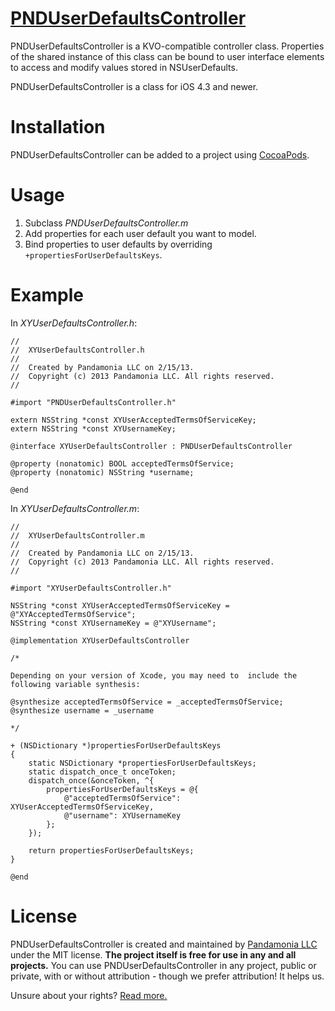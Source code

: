 [PNDUserDefaultsController](https://github.com/pandamonia/PNDUserDefaultsController)
===================================================================================

PNDUserDefaultsController is a KVO-compatible controller class. Properties of the shared instance of this class can be bound to user interface elements to access and modify values stored in NSUserDefaults.

PNDUserDefaultsController is a class for iOS 4.3 and newer.

Installation
============

PNDUserDefaultsController can be added to a project using [CocoaPods](https://github.com/cocoapods/cocoapods).

Usage
=====

1. Subclass *PNDUserDefaultsController.m*
2. Add properties for each user default you want to model.
3. Bind properties to user defaults by overriding `+propertiesForUserDefaultsKeys`.

Example
=======

In *XYUserDefaultsController.h*:

```objc
//
//  XYUserDefaultsController.h
//
//  Created by Pandamonia LLC on 2/15/13.
//  Copyright (c) 2013 Pandamonia LLC. All rights reserved.
//

#import "PNDUserDefaultsController.h"

extern NSString *const XYUserAcceptedTermsOfServiceKey;
extern NSString *const XYUsernameKey;

@interface XYUserDefaultsController : PNDUserDefaultsController

@property (nonatomic) BOOL acceptedTermsOfService;
@property (nonatomic) NSString *username;

@end
```

In *XYUserDefaultsController.m*:

```objc
//
//  XYUserDefaultsController.m
//
//  Created by Pandamonia LLC on 2/15/13.
//  Copyright (c) 2013 Pandamonia LLC. All rights reserved.
//

#import "XYUserDefaultsController.h"

NSString *const XYUserAcceptedTermsOfServiceKey = @"XYAcceptedTermsOfService";
NSString *const XYUsernameKey = @"XYUsername";

@implementation XYUserDefaultsController

/*

Depending on your version of Xcode, you may need to  include the following variable synthesis:

@synthesize acceptedTermsOfService = _acceptedTermsOfService;
@synthesize username = _username

*/

+ (NSDictionary *)propertiesForUserDefaultsKeys
{
	static NSDictionary *propertiesForUserDefaultsKeys;
	static dispatch_once_t onceToken;
	dispatch_once(&onceToken, ^{
		propertiesForUserDefaultsKeys = @{
			@"acceptedTermsOfService": XYUserAcceptedTermsOfServiceKey,
			@"username": XYUsernameKey
		};
	});
	
	return propertiesForUserDefaultsKeys;
}

@end
```

License
=======

PNDUserDefaultsController is created and maintained by [Pandamonia LLC](https://github.com/pandamonia) under the MIT license.  **The project itself is free for use in any and all projects.**  You can use PNDUserDefaultsController in any project, public or private, with or without attribution - though we prefer attribution! It helps us.

Unsure about your rights? [Read more.](LICENSE)